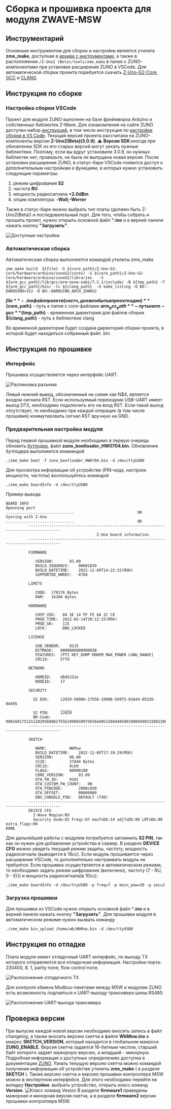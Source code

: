 # Сборка и прошивка проекта для модуля ZWAVE-MSW
## Инструментарий
Основным инструментом для сборки и настройки является утилита **zme_make**, доступная в [архиве с инструментами](https://github.com/Z-Wave-Me/Z-Uno-G2-Core/tree/master/toolchain/linux64), а также в расположении `/Z-Uno2 (Beta)/tools/zme_make` в папке с ZUNO-компонентами при установке расширения ZUNO в VSCode.
Для автоматической сборки проекта поребуется скачать [Z-Uno-G2-Core](https://github.com/Z-Wave-Me/Z-Uno-G2-Core), [GCC](http://rus.z-wave.me/files/z-uno/g2/tc//arm-none-eabi-gcc-7_2_4-linux64.tar.gz) и [CLANG](http://rus.z-wave.me/files/z-uno/g2/tc//libclang_11_0_1-linux64.tar.gz).

## Инструкция по сборке
### Настройка сборки VSCode
Проект для модуля ZUNO выполнен на базе фреймворка Arduino и собственных библиотек Z-Wave. Для ознакомления на сайте ZUNO доступен набор [инструкций](https://z-uno.z-wave.me/getting-started/), в том числе инструкция по [настройке сборки в VS Code](https://z-uno.z-wave.me/vs-code-install/). Текущая версия проекта рассчитана на ZUNO-компоненты версии **Z-Uno2(Beta)(3.0.9)**. 
:warning: **Версия SDK**:иногда при обновлении SDK из его старых версий могут уехать нужные библиотеки. Поэтому, если вы вдруг установили 3.0.9, но нужных библиотек нет, проверьте, не была ли выпущена новая версия.
После установки расширения ZUNO, в статус-баре VSCode появится доступ к дополнительным настройкам и функциям, в которых нужно установить следующие параметры:
1. режим шифрования **S2**
2. частота **RU**
3. мощность радиосигнала **+2.0dBm**
4. опции комплятора: **-Wall;-Werror**

Также в статус-баре можно выбрать тип платы (должен быть Z-Uno2(Beta)) и последовательный порт. Для того, чтобы собрать и прошить проект, нужно открыть основной файл ***.ino** и в верней панели нажать кнопку **"Загрузить"**.

![Доступные настройки](docs/vscode_settings.png)

### Автоматическая сборка
Автоматическая сборка выполняется командой утилиты zme_make
```
zme_make build  ${file} -S ${core_path}/Z-Uno-G2-Core/hardware/arduino/zunoG2/cores/ -S ${core_path}/Z-Uno-G2-Core/hardware/arduino/zunoG2/libraries   -S ${arm_gcc_path}/lib/gcc/arm-none-eabi/7.2.1/include/ -B ${tmp_path} -T ${arm_gcc_path}/bin/ -lc ${clang_path}  -O make_listing -O BO:-DARDUINO=152 -O BO:-DARDUINO_ARCH_ZUNOG2
```
**${file}** - .ino файл проекта (скетч, должен быть в проекте один)
**${core_path}** - путь к папке с core-файлами
**${arm_gcc_path}** -  путь к arm-gcc
**${tmp_path}** - временная директория для файлов сборки
**${clang_path}** - путь к библиотеке clang

Во временной директории будет создана директория сборки проекта, в которой будет находиться собранный файл .bin.

## Инструкция по прошивке
### Интерфейс 
Прошивка осуществляется через интерфейс UART. 

![Распиновка разъема](docs/uart_pinout.png)

Левый нижний вывод, обозначенный на схеме как N$4, является входом сигнала RST. Если используемый переходник USB-UART имеет выход DTS, необходимо подключить его на вход RST. Если такой выход отсутствует, то необходимо при каждой операции (в том числе прошивке) коммутировать сигнал RST вручную на GND.

### Предварительная настройка модуля

Перед первой прошивкой модуля необходимо в первую очередь обновить [бутлодер](https://github.com/Z-Wave-Me/Z-Uno-G2-Core/tree/master/hardware/arduino/zunoG2/bootloaders), файл **zuno_bootloader_HW0704.bin**. Обновление бутлодера выполняется коммандой 
```
./zme_make boot -f zuno_bootloader_HW0704.bin -d /dev/ttyUSB0
```
Для просмотра информации об устройстве (PIN-кода, настроек мощности, частоты) воспользуйтесь командой 
```
./zme_make boardInfo -d /dev/ttyUSB0 
```
Пример вывода
```
BOARD INFO
Openning port                            ..............................                            OK
Syncing with Z-Uno                       ..............................                            OK
          ------------------------------------------------------------------------------------
                                        Z-Uno board information
          ------------------------------------------------------------------------------------
          
          FIRMWARE
          
          	 VERSION:		03.09
          	 BUILD_SEQUENCE:	00001839
          	 BUILD_DATETIME:	2022-11-09T14:22:15(MSK)
          	 SUPPORTED_HWREV:	0704
          
          LIMITS
          
          	 CODE:	178176 Bytes
          	 RAM:	16384 Bytes
          
          HARDWARE
          
          	 CHIP_UID:	 84 2E 14 FF FE 6A 2C C8
          	 PROD_TIME:	 2022-02-14T20:12:15(MSK)
          	 PROD_SN:	 115
          	 LOCK:		 DBG_LOCKED
          
          LICENSE
          
          	 SUB_VENDOR:	0115
          	 BITMASK:	000000000000003B
          	 FEATURES:	[PTI KEY_DUMP MODEM MAX_POWER LONG_RANGE]
          	 CRC16:		5ffd
          
          NETWORK
          
          	 HOMEID:	d695231e
          	 NODEID:	17
          
          SECURITY
          
          	S2 DSK:		12029-56086-27556-19986-50975-01644-05326-04495
          	       		_____
          	S2 PIN:		12029
          	QR-Code:	900160175131120295608627556199865097501644053260449500100844903328022000277005280000100777
          ------------------------------------------------------------------------------------
          
          SKETCH
          
          	 NAME:			WbMsw
          	 BUILD_DATETIME:	2022-12-05T17:39:29(MSK)
          	 VERSION:		00.00
          	 SIZE:			27844 Bytes
          	 CRC16:			0cb9
          	 FLAGS:			00000100
          	 CORE_VERSION:		03.09
          	 OTA_FW_ID:		0101
          	 OTA_CUSTOM_FW_COUNT:	00
          	 OTA_PINCODE:		2000c020
          	 OTA_OFFSET:		00000000
          	 DBG_CONSOLE_PIN:	DEFAULT (TX0)
          ------------------------------------------------------------------------------------
          DEVICE CFG
          	Z-Wave Region:RU
          	Security mode:02 Freqi:07 maxTxDb:14 adjTxDb:00 LRTxDb:00 extra_flags:00
DONE
```
Для дальнейшей работы с модулем потребуется запомнить **S2 PIN**, так как он нужен для добавления устройства в сервер. В разделе **DEVICE CFG** можно увидеть текущий режим защиты, частоту, мощность радиосигнала (выводится в 16сс). 
Если модуль прошивается через расширение VSCode, то дополнительно настраивать модуль не требуется.
Если прошивка осуществляется в автоматическом режиме, то необходимо задать режим шифрования (включено), частоту (7 - RU, 0 - EU) и мощность радиосигнала(в 10сс):
```
./zme_make boardInfo -d /dev/ttyUSB0 -p freq=7 -p main_pow=20 -p sec=2
```

### Загрузка прошивки
Для прошивки из VSCode нужно открыть основной файл ***.ino** и в верней панели нажать кнопку **"Загрузить"**.
Для прошивки модуля в автоматическом режиме нужно вызвать команду
```
./zme_make bin_upload /home/wb/WbMsw.bin -d /dev/ttyUSB0
```

## Инструкция по отладке
Плата модуля имеет отладочный UART интерфейс, по выходу TX которого отправляется вся отладочная информация. Настройки порта: 230400, 8, 1, parity none, flow control none.

![Расположение отладочного TX](docs/debug_tx.png)

Для контроля обмена Modbus-пакетами между MSW и модулем ZUNO есть возможность подпаяться к UART-выходу трансивера шины RS485.

![Расположение UART-выхода трансивера](docs/transceiver_uart.png)

## Проверка версии
При выпуске каждой новой версии необходимо вносить запись в файл changelog, а также вносить версию скетча в файле **WbMsw.ino** в макрос **SKETCH_VERSION**, который находится в глобальном макросе **ZUNO_ENABLE**. Версия скетча задается 16-битным числом, старший байт которого задает мажорную версию, а младший - минорную. Подробная информация о доступных определениях доступна в документации [ZUNO](https://z-uno.z-wave.me/Reference/ZUNO_ENABLE/). 
Узнать текущую версию скетча можно командой получения информации об устройстве утилиты  **zme_make** ( в разделе **SKETCH** ).
Также версию скетча и версию прошивки контроллера MSW можно в экспертном интерфейсе. Для этого необходимо перейти на вкладку **Настройки**. выбрать устройство, открыть класс команд **Version**. 
![Класс команд Vesion](docs/command_class_version.png)
В разделе **firmware1** приведены мажорная и минорная версия скетча, а в разделе **firmware2** версии прошивки контроллера MSW.